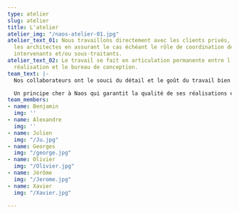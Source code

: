 ```yaml
---
type: atelier
slug: atelier
title: L'atelier
atelier_img: "/naos-atelier-01.jpg"
atelier_text_01: Nous travaillons directement avec les clients privés, publics et
  les architectes en assurant le cas échéant le rôle de coordination de plusieurs
  intervenants et/ou sous-traitants.
atelier_text_02: Le travail se fait en articulation permanente entre l’atelier de
  réalisation et le bureau de conception.
team_text: |-
  Nos collaborateurs ont le souci du détail et le goût du travail bien fait. Chacun est en charge d’une commande dans sa globalité, de la première lecture des plans jusqu’à l’installation finale chez le client.

  Un principe cher à Naos qui garantit la qualité de ses réalisations et la motivation de son équipe.
team_members:
- name: Benjamin
  img: ''
- name: Alexandre
  img: ''
- name: Julien
  img: "/Ju.jpg"
- name: Georges
  img: "/george.jpg"
- name: Olivier
  img: "/Olivier.jpg"
- name: Jérôme
  img: "/Jerome.jpg"
- name: Xavier
  img: "/Xavier.jpg"

---
```

